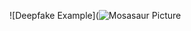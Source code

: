 
![Deepfake Example](![Mosasaur Picture](![image](https://github.com/user-attachments/assets/a9237b92-0bde-4fc1-8a38-9f3f85ff6902)
)
